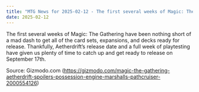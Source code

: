 ```yaml
---
title: "MTG News for 2025-02-12 - The first several weeks of Magic: The Gathering ha..."
date: 2025-02-12
---
```


The first several weeks of Magic: The Gathering have been nothing short of a mad dash to get all of the card sets, expansions, and decks ready for release. Thankfully, Aetherdrift’s release date and a full week of playtesting have given us plenty of time to catch up and get ready to release on September 17th.

Source: Gizmodo.com (https://gizmodo.com/magic-the-gathering-aetherdrift-spoilers-possession-engine-marshalls-pathcruiser-2000554126)
